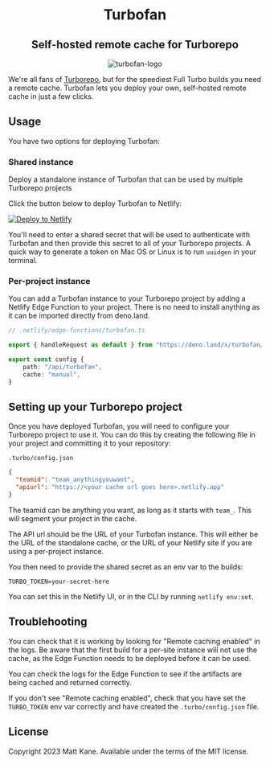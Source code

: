 <div align="center">

# Turbofan

## Self-hosted remote cache for Turborepo

![turbofan-logo](https://github.com/ascorbic/turbofan/assets/213306/eae9ae24-27da-4812-b348-2dbec42c0f9e)

</div>

We're all fans of [Turborepo](https://turbo.build), but for the speediest Full Turbo builds you need a remote cache. Turbofan lets you deploy your own, self-hosted remote cache in just a few clicks.

## Usage

You have two options for deploying Turbofan:

### Shared instance

Deploy a standalone instance of Turbofan that can be used by multiple Turborepo projects

Click the button below to deploy Turbofan to Netlify:

[![Deploy to Netlify](https://www.netlify.com/img/deploy/button.svg)](https://app.netlify.com/start/deploy?repository=https://github.com/ascorbic/turbofan-server)

You'll need to enter a shared secret that will be used to authenticate with Turbofan and then provide this secret to all of your Turborepo projects. A quick way to generate a token on Mac OS or Linux is to run `uuidgen` in your terminal.

### Per-project instance

You can add a Turbofan instance to your Turborepo project by adding a Netlify Edge Function to your project. There is no need to install anything as it can be imported directly from deno.land.

```typescript
// .netlify/edge-functions/turbofan.ts

export { handleRequest as default } from "https://deno.land/x/turbofan/mod.ts";

export const config {
    path: "/api/turbofan",
    cache: "manual",
}

```

## Setting up your Turborepo project

Once you have deployed Turbofan, you will need to configure your Turborepo project to use it. You can do this by creating the following file in your project and committing it to your repository:

`.turbo/config.json`

```json
{
  "teamid": "team_anythingyouwant",
  "apiurl": "https://<your cache url goes here>.netlify.app"
}
```

The teamid can be anything you want, as long as it starts with `team_`. This will segment your project in the cache.

The API url should be the URL of your Turbofan instance. This will either be the URL of the standalone cache, or the URL of your Netlify site if you are using a per-project instance.

You then need to provide the shared secret as an env var to the builds:

```env
TURBO_TOKEN=your-secret-here
```

You can set this in the Netlify UI, or in the CLI by running `netlify env:set`.

## Troublehooting

You can check that it is working by looking for "Remote caching enabled" in the logs. Be aware that the first build for a per-site instance will not use the cache, as the Edge Function needs to be deployed before it can be used.

You can check the logs for the Edge Function to see if the artifacts are being cached and returned correctly.

If you don't see "Remote caching enabled", check that you have set the `TURBO_TOKEN` env var correctly and have created the `.turbo/config.json` file.

## License

Copyright 2023 Matt Kane. Available under the terms of the MIT license.
